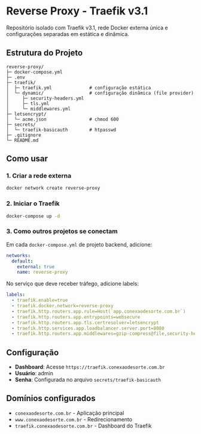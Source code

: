 # Reverse Proxy - Traefik v3.1

Repositório isolado com Traefik v3.1, rede Docker externa única e configurações separadas em estática e dinâmica.

## Estrutura do Projeto

```
reverse-proxy/
├─ docker-compose.yml
├─ .env
├─ traefik/
│  ├─ traefik.yml              # configuração estática
│  └─ dynamic/                 # configuração dinâmica (file provider)
│     ├─ security-headers.yml
│     ├─ tls.yml
│     └─ middlewares.yml
├─ letsencrypt/
│  └─ acme.json                # chmod 600
├─ secrets/
│  └─ traefik-basicauth        # htpasswd
├─ .gitignore
└─ README.md
```

## Como usar

### 1. Criar a rede externa

```bash
docker network create reverse-proxy
```

### 2. Iniciar o Traefik

```bash
docker-compose up -d
```

### 3. Como outros projetos se conectam

Em cada `docker-compose.yml` de projeto backend, adicione:

```yaml
networks:
  default:
    external: true
    name: reverse-proxy
```

No serviço que deve receber tráfego, adicione labels:

```yaml
labels:
  - traefik.enable=true
  - traefik.docker.network=reverse-proxy
  - traefik.http.routers.app.rule=Host(`app.conexaodesorte.com.br`)
  - traefik.http.routers.app.entrypoints=websecure
  - traefik.http.routers.app.tls.certresolver=letsencrypt
  - traefik.http.services.app.loadbalancer.server.port=8080
  - traefik.http.routers.app.middlewares=gzip-compress@file,security-headers@file
```

## Configuração

- **Dashboard**: Acesse `https://traefik.conexaodesorte.com.br`
- **Usuário**: admin
- **Senha**: Configurada no arquivo `secrets/traefik-basicauth`

## Domínios configurados

- `conexaodesorte.com.br` - Aplicação principal
- `www.conexaodesorte.com.br` - Redirecionamento
- `traefik.conexaodesorte.com.br` - Dashboard do Traefik
